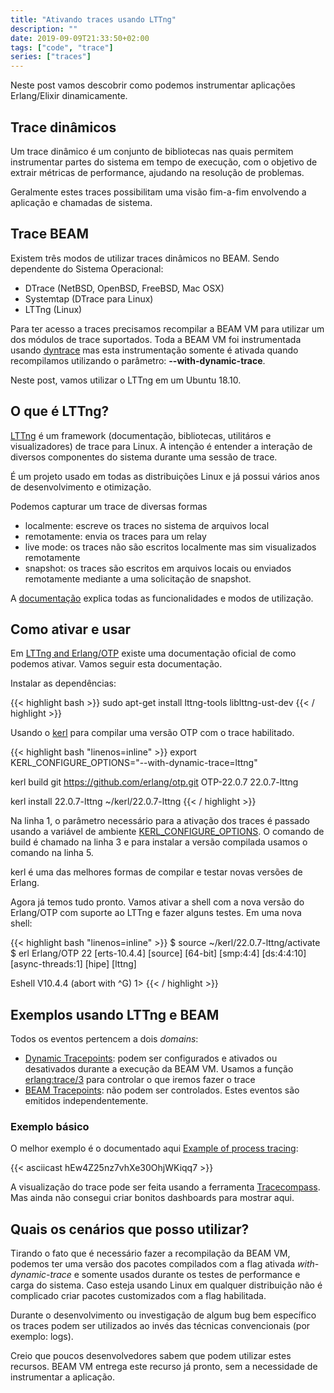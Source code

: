 ```yaml
---
title: "Ativando traces usando LTTng"
description: ""
date: 2019-09-09T21:33:50+02:00
tags: ["code", "trace"]
series: ["traces"]
---
```


Neste post vamos descobrir como podemos instrumentar aplicações Erlang/Elixir dinamicamente.

## Trace dinâmicos

Um trace dinâmico é um conjunto de bibliotecas nas quais permitem instrumentar partes do sistema em tempo de execução, com o objetivo de extrair métricas de performance, ajudando na resolução de problemas.

Geralmente estes traces possibilitam uma visão fim-a-fim envolvendo a aplicação e chamadas de sistema.

## Trace BEAM

Existem três modos de utilizar traces dinâmicos no BEAM. Sendo dependente do Sistema Operacional:

* DTrace (NetBSD, OpenBSD, FreeBSD, Mac OSX)
* Systemtap (DTrace para Linux)
* LTTng (Linux)

Para ter acesso a traces precisamos recompilar a BEAM VM para utilizar um dos módulos de trace suportados. Toda a BEAM VM foi instrumentada usando [dyntrace](http://erlang.org/doc/man/dyntrace.html) mas esta instrumentação somente é ativada quando recompilamos utilizando o parâmetro: __--with-dynamic-trace__.

Neste post, vamos utilizar o LTTng em um Ubuntu 18.10.

## O que é LTTng?

[LTTng](https://lttng.org/) é um framework (documentação, bibliotecas, utilitáros e visualizadores) de trace para Linux. A intenção é entender a interação de diversos componentes do sistema durante uma sessão de trace.

É um projeto usado em todas as distribuições Linux e já possui vários anos de desenvolvimento e otimização.

Podemos capturar um trace de diversas formas

* localmente: escreve os traces no sistema de arquivos local
* remotamente: envia os traces para um relay
* live mode: os traces não são escritos localmente mas sim visualizados remotamente
* snapshot: os traces são escritos em arquivos locais ou enviados remotamente mediante a uma solicitação de snapshot. 

A [documentação](https://lttng.org/docs/v2.10/) explica todas as funcionalidades e modos de utilização.

## Como ativar e usar

Em [LTTng and Erlang/OTP](http://erlang.org/doc/apps/runtime_tools/LTTng.html) existe uma documentação oficial de como podemos ativar. Vamos seguir esta documentação.

Instalar as dependências:

{{< highlight bash >}}
sudo apt-get install lttng-tools liblttng-ust-dev
{{< / highlight >}}

Usando o [kerl](https://github.com/kerl/kerl) para compilar uma versão OTP com o trace habilitado.

{{< highlight bash "linenos=inline" >}}
export KERL_CONFIGURE_OPTIONS="--with-dynamic-trace=lttng"

kerl build git https://github.com/erlang/otp.git OTP-22.0.7 22.0.7-lttng

kerl install 22.0.7-lttng ~/kerl/22.0.7-lttng
{{< / highlight >}}

Na linha 1, o parâmetro necessário para a ativação dos traces é passado usando a variável de ambiente [KERL_CONFIGURE_OPTIONS](https://github.com/kerl/kerl#kerl_configure_options). O comando de build é chamado na linha 3 e para instalar a versão compilada usamos o comando na linha 5.

kerl é uma das melhores formas de compilar e testar novas versões de Erlang.

Agora já temos tudo pronto. Vamos ativar a shell com a nova versão do Erlang/OTP com suporte ao LTTng e fazer alguns testes. Em uma nova shell:

{{< highlight bash "linenos=inline" >}}
$ source  ~/kerl/22.0.7-lttng/activate
$ erl
Erlang/OTP 22 [erts-10.4.4] [source] [64-bit] [smp:4:4] [ds:4:4:10] [async-threads:1] [hipe] [lttng]

Eshell V10.4.4  (abort with ^G)
1> 
{{< / highlight >}}

## Exemplos usando LTTng e BEAM

Todos os eventos pertencem a dois _domains_:

* [Dynamic Tracepoints](http://erlang.org/doc/apps/runtime_tools/LTTng.html#dyntrace-tracepoints): podem ser configurados e ativados ou desativados durante a execução da BEAM VM. Usamos a função [erlang:trace/3](http://erlang.org/doc/man/erlang.html#trace-3) para controlar o que iremos fazer o trace
* [BEAM Tracepoints](http://erlang.org/doc/apps/runtime_tools/LTTng.html#beam-tracepoints): não podem ser controlados. Estes eventos são emitidos independentemente.

### Exemplo básico

O melhor exemplo é o documentado aqui [Example of process tracing](http://erlang.org/doc/apps/runtime_tools/LTTng.html#example-of-process-tracing):

{{< asciicast hEw4Z25nz7vhXe30OhjWKiqq7 >}}

A visualização do trace pode ser feita usando a ferramenta [Tracecompass](https://www.eclipse.org/tracecompass/). Mas ainda não consegui criar bonitos dashboards para mostrar aqui.

## Quais os cenários que posso utilizar?

Tirando o fato que é necessário fazer a recompilação da BEAM VM, podemos ter uma versão dos pacotes compilados com a flag ativada _with-dynamic-trace_ e somente usados durante os testes de performance e carga do sistema. Caso esteja usando Linux em qualquer distribuição não é complicado criar pacotes customizados com a flag habilitada.

Durante o desenvolvimento ou investigação de algum bug bem específico os traces podem ser utilizados ao invés das técnicas convencionais (por exemplo: logs).

Creio que poucos desenvolvedores sabem que podem utilizar estes recursos. BEAM VM entrega este recurso já pronto, sem a necessidade de instrumentar a aplicação.
